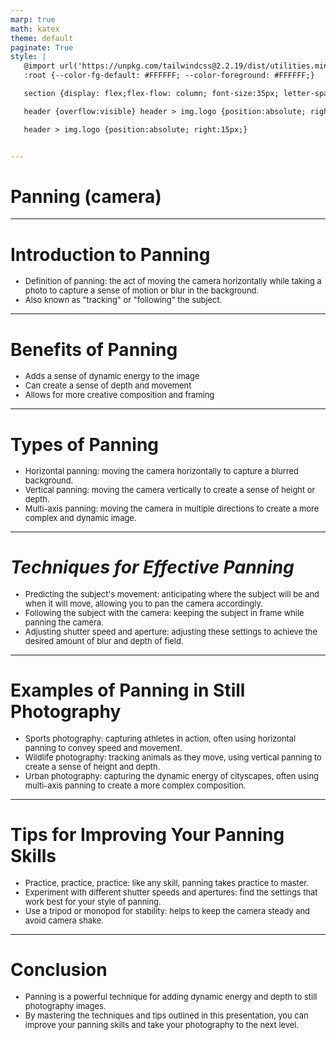 ```yaml
---
marp: true
math: katex
theme: default
paginate: True
style: |
   @import url('https://unpkg.com/tailwindcss@2.2.19/dist/utilities.min.css');
   :root {--color-fg-default: #FFFFFF; --color-foreground: #FFFFFF;}

   section {display: flex;flex-flow: column; font-size:35px; letter-spacing:1.4px;}

   header {overflow:visible} header > img.logo {position:absolute; right:15px;}

   header > img.logo {position:absolute; right:15px;}


---
```

<!-- backgroundImage: url('backgrounds/aaabstract (14).png') -->
<!-- _class: lead -->

 # Panning (camera)

---
<style scoped>p,li {font-size:0.92em}</style>

 # **Introduction to Panning**
- Definition of panning: the act of moving the camera horizontally while taking a photo to capture a sense of motion or blur in the background.
- Also known as "tracking" or "following" the subject.


---
<style scoped>p,li {font-size:0.88em}</style>

 # Benefits of Panning
- Adds a sense of dynamic energy to the image
- Can create a sense of depth and movement
- Allows for more creative composition and framing


---
<style scoped>p,li {font-size:0.88em}</style>

 # **Types of Panning**

- Horizontal panning: moving the camera horizontally to capture a blurred background.
- Vertical panning: moving the camera vertically to create a sense of height or depth.
- Multi-axis panning: moving the camera in multiple directions to create a more complex and dynamic image.

---
<style scoped>p,li {font-size:0.88em}</style>

 # _Techniques for Effective Panning_
- Predicting the subject's movement: anticipating where the subject will be and when it will move, allowing you to pan the camera accordingly.
- Following the subject with the camera: keeping the subject in frame while panning the camera.
- Adjusting shutter speed and aperture: adjusting these settings to achieve the desired amount of blur and depth of field.


---
<style scoped>p,li {font-size:0.88em}</style>

 # **Examples of Panning in Still Photography**

- Sports photography: capturing athletes in action, often using horizontal panning to convey speed and movement.
- Wildlife photography: tracking animals as they move, using vertical panning to create a sense of height and depth.
- Urban photography: capturing the dynamic energy of cityscapes, often using multi-axis panning to create a more complex composition.

---
<style scoped>p,li {font-size:0.88em}</style>

 # Tips for Improving Your Panning Skills
- Practice, practice, practice: like any skill, panning takes practice to master.
- Experiment with different shutter speeds and apertures: find the settings that work best for your style of panning.
- Use a tripod or monopod for stability: helps to keep the camera steady and avoid camera shake.


---
<style scoped>p,li {font-size:0.92em}</style>

 # Conclusion

- Panning is a powerful technique for adding dynamic energy and depth to still photography images.
- By mastering the techniques and tips outlined in this presentation, you can improve your panning skills and take your photography to the next level.